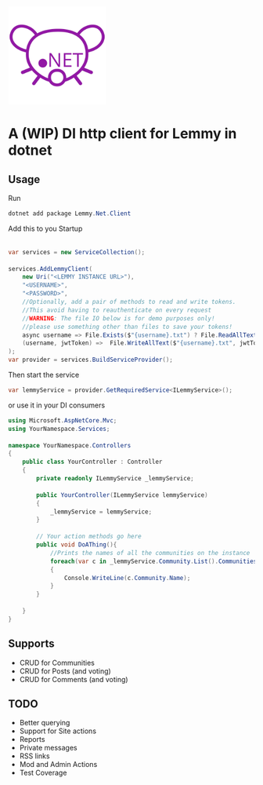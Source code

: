 <img src="logo.png" width="200"/>

# A (WIP) DI http client for Lemmy in dotnet

## Usage

Run 
```ps1
dotnet add package Lemmy.Net.Client
```

Add this to you Startup

```cs

var services = new ServiceCollection();

services.AddLemmyClient(
    new Uri("<LEMMY INSTANCE URL>"),
    "<USERNAME>",
    "<PASSWORD>",
    //Optionally, add a pair of methods to read and write tokens.
    //This avoid having to reauthenticate on every request
    //WARNING: The file IO below is for demo purposes only!
    //please use something other than files to save your tokens!
    async username => File.Exists($"{username}.txt") ? File.ReadAllText($"{username}.txt") : "",                
    (username, jwtToken) =>  File.WriteAllText($"{username}.txt", jwtToken)                
);
var provider = services.BuildServiceProvider();
```

Then start the service
```cs
var lemmyService = provider.GetRequiredService<ILemmyService>();
```

or use it in your DI consumers

```cs
using Microsoft.AspNetCore.Mvc;
using YourNamespace.Services;

namespace YourNamespace.Controllers
{
    public class YourController : Controller
    {
        private readonly ILemmyService _lemmyService;

        public YourController(ILemmyService lemmyService)
        {
            _lemmyService = lemmyService;
        }

        // Your action methods go here
        public void DoAThing(){
            //Prints the names of all the communities on the instance
            foreach(var c in _lemmyService.Community.List().Communities)
            {
                Console.WriteLine(c.Community.Name);
            }
        }
        
    }
}
```

## Supports
- CRUD for Communities
- CRUD for Posts (and voting)
- CRUD for Comments (and voting)

## TODO
- Better querying
- Support for Site actions
- Reports
- Private messages
- RSS links
- Mod and Admin Actions
- Test Coverage